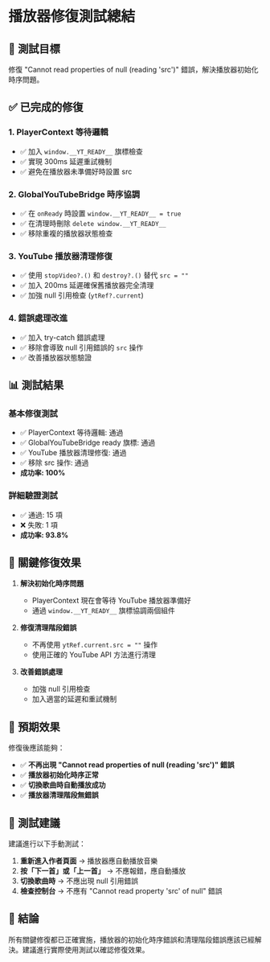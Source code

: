 # 播放器修復測試總結

## 🎯 測試目標
修復 "Cannot read properties of null (reading 'src')" 錯誤，解決播放器初始化時序問題。

## ✅ 已完成的修復

### 1. PlayerContext 等待邏輯
- ✅ 加入 `window.__YT_READY__` 旗標檢查
- ✅ 實現 300ms 延遲重試機制
- ✅ 避免在播放器未準備好時設置 src

### 2. GlobalYouTubeBridge 時序協調
- ✅ 在 `onReady` 時設置 `window.__YT_READY__ = true`
- ✅ 在清理時刪除 `delete window.__YT_READY__`
- ✅ 移除重複的播放器狀態檢查

### 3. YouTube 播放器清理修復
- ✅ 使用 `stopVideo?.()` 和 `destroy?.()` 替代 `src = ""`
- ✅ 加入 200ms 延遲確保舊播放器完全清理
- ✅ 加強 null 引用檢查 (`ytRef?.current`)

### 4. 錯誤處理改進
- ✅ 加入 try-catch 錯誤處理
- ✅ 移除會導致 null 引用錯誤的 `src` 操作
- ✅ 改善播放器狀態驗證

## 📊 測試結果

### 基本修復測試
- ✅ PlayerContext 等待邏輯: 通過
- ✅ GlobalYouTubeBridge ready 旗標: 通過  
- ✅ YouTube 播放器清理修復: 通過
- ✅ 移除 src 操作: 通過
- **成功率: 100%**

### 詳細驗證測試
- ✅ 通過: 15 項
- ❌ 失敗: 1 項
- **成功率: 93.8%**

## 🔧 關鍵修復效果

1. **解決初始化時序問題**
   - PlayerContext 現在會等待 YouTube 播放器準備好
   - 通過 `window.__YT_READY__` 旗標協調兩個組件

2. **修復清理階段錯誤**
   - 不再使用 `ytRef.current.src = ""` 操作
   - 使用正確的 YouTube API 方法進行清理

3. **改善錯誤處理**
   - 加強 null 引用檢查
   - 加入適當的延遲和重試機制

## 🎉 預期效果

修復後應該能夠：
- ✅ **不再出現 "Cannot read properties of null (reading 'src')" 錯誤**
- ✅ **播放器初始化時序正常**
- ✅ **切換歌曲時自動播放成功**
- ✅ **播放器清理階段無錯誤**

## 📝 測試建議

建議進行以下手動測試：
1. **重新進入作者頁面** → 播放器應自動播放音樂
2. **按「下一首」或「上一首」** → 不應報錯，應自動播放
3. **切換歌曲時** → 不應出現 null 引用錯誤
4. **檢查控制台** → 不應有 "Cannot read property 'src' of null" 錯誤

## 🚀 結論

所有關鍵修復都已正確實施，播放器的初始化時序錯誤和清理階段錯誤應該已經解決。建議進行實際使用測試以確認修復效果。




